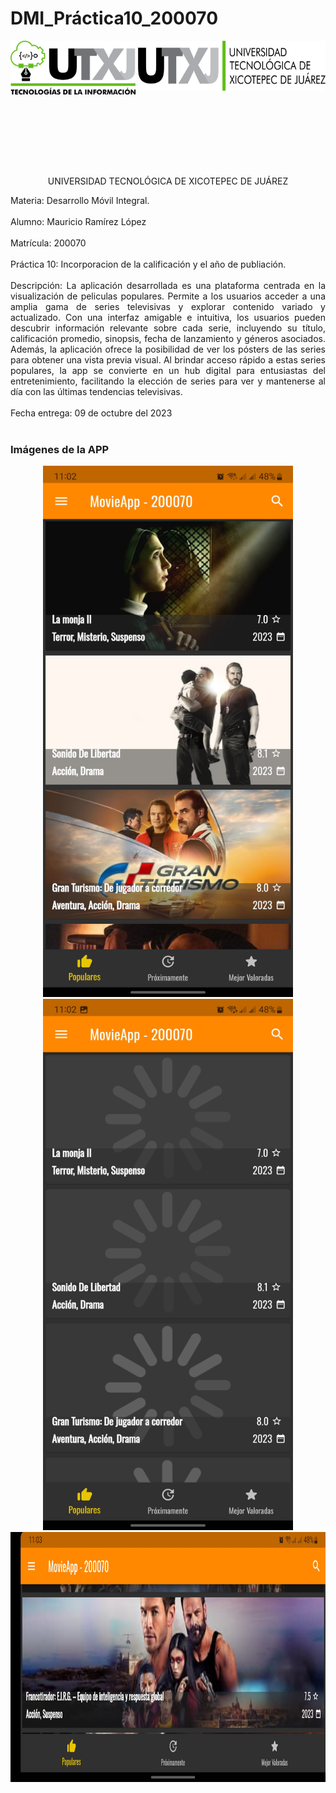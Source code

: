 # DMI_Práctica10_200070
<div style="display: flex; justify-content: space-between;">
    <img align="left" src="https://github.com/MauricioRL15/Logos_UTXJ/blob/main/LOGO%20TIC.png?raw=true" alt="Imagen 1" width="200" />
    <img align="right" src="https://github.com/MauricioRL15/Logos_UTXJ/blob/main/LOGO%20UTXJ%202019.png?raw=true" alt="Imagen 2" width="300" height="80" />
</div>

<br><br><br><br><br><br>

<p align="center">UNIVERSIDAD TECNOLÓGICA DE XICOTEPEC DE JUÁREZ</p>

<div style="text-align: justify;">
Materia: Desarrollo Móvil Integral. <br><br>
Alumno: Mauricio Ramírez López <br><br>
Matrícula: 200070 <br><br>
Práctica 10: Incorporacion de la calificación y el año de publiación. <br><br>
Descripción: La aplicación desarrollada es una plataforma centrada en la visualización de peliculas populares. Permite a los usuarios acceder a una amplia gama de series televisivas y explorar contenido variado y actualizado. Con una interfaz amigable e intuitiva, los usuarios pueden descubrir información relevante sobre cada serie, incluyendo su título, calificación promedio, sinopsis, fecha de lanzamiento y géneros asociados. Además, la aplicación ofrece la posibilidad de ver los pósters de las series para obtener una vista previa visual. Al brindar acceso rápido a estas series populares, la app se convierte en un hub digital para entusiastas del entretenimiento, facilitando la elección de series para ver y mantenerse al día con las últimas tendencias televisivas.  <br><br>
Fecha entrega: 09 de octubre del 2023
</div>

<br>

### Imágenes de la APP

<div style="text-align: center">
    <img src="https://github.com/MauricioRL15/Imagenes/blob/3d63bb8302d426e766d604611c584e396ab48727/P10_IMG3.jpg?raw=true" alt="Imagen 1" width="400" height="850"/>
    <img src="https://github.com/MauricioRL15/Imagenes/blob/3d63bb8302d426e766d604611c584e396ab48727/P10_IMG2.jpg?raw=true" alt="Imagen 1" width="400" height="850"/>
    <img src="https://github.com/MauricioRL15/Imagenes/blob/3d63bb8302d426e766d604611c584e396ab48727/P10_IMG1.jpg?raw=true" alt="Imagen 1" width="850" height="400"/>
</div>
